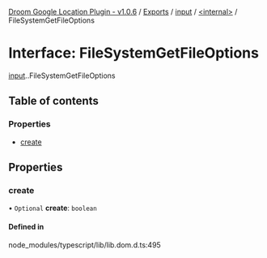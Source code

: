 [Droom Google Location Plugin - v1.0.6](../README.md) / [Exports](../modules.md) / [input](../modules/input.md) / [<internal\>](../modules/input._internal_.md) / FileSystemGetFileOptions

# Interface: FileSystemGetFileOptions

[input](../modules/input.md).[<internal>](../modules/input._internal_.md).FileSystemGetFileOptions

## Table of contents

### Properties

- [create](input._internal_.FileSystemGetFileOptions.md#create)

## Properties

### create

• `Optional` **create**: `boolean`

#### Defined in

node_modules/typescript/lib/lib.dom.d.ts:495
